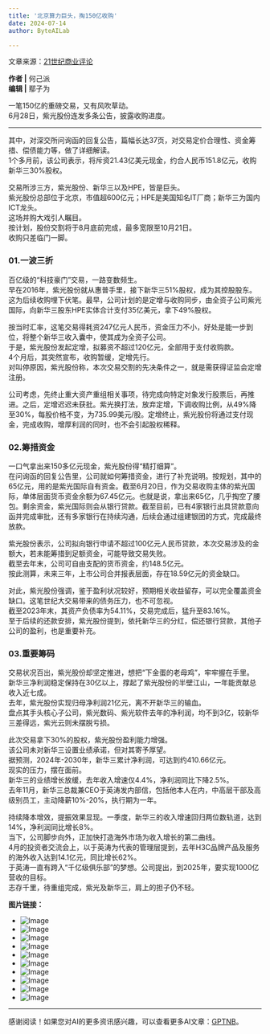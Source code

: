 ```yaml
---
title: '北京算力巨头，掏150亿收购'
date: 2024-07-14
author: ByteAILab

---
```


文章来源：[21世纪商业评论](https://mp.weixin.qq.com/s/KsYIcEHRvrMJbYhHckFEBg)

**作者 |** 何己派  
**编辑 |** 鄢子为

一笔150亿的重磅交易，又有风吹草动。  
6月28日，紫光股份连发多条公告，披露收购进度。

---
  
其中，对深交所问询函的回复公告，篇幅长达37页，对交易定价合理性、资金筹措、偿债能力等，做了详细解读。  
1个多月前，该公司表示，将斥资21.43亿美元现金，约合人民币151.8亿元，收购新华三30%股权。  

交易所涉三方，紫光股份、新华三以及HPE，皆是巨头。  
紫光股份总部位于北京，市值超600亿元；HPE是美国知名IT厂商；新华三为国内ICT龙头。  
这场并购大戏引人瞩目。  
按计划，股份交割将于8月底前完成，最多宽限至10月21日。  
收购只差临门一脚。  

### 01.一波三折  
百亿级的“科技豪门”交易，一路变数频生。  
早在2016年，紫光股份就从惠普手里，接下新华三51%股权，成为其控股股东。这为后续收购埋下伏笔。最早，公司计划的是定增与收购同步，由全资子公司紫光国际，向新华三股东HPE实体合计支付35亿美元，拿下49%股权。

按当时汇率，这笔交易得耗资247亿元人民币，资金压力不小，好处是能一步到位，将整个新华三收入囊中，使其成为全资子公司。  
于是，紫光股份发起定增，拟募资不超过120亿元，全部用于支付收购款。  
4个月后，其突然宣布，收购暂缓，定增先行。  
对叫停原因，紫光股份称，本次交易交割的先决条件之一，就是需获得证监会定增注册。  

公司考虑，先终止重大资产重组相关事项，待完成向特定对象发行股票后，再推进。之后，定增迟迟未获批。紫光换打法，放弃定增，下调收购比例，从49%降至30%，每股价格不变，为735.99美元/股。定增终止，紫光股份将通过支付现金，完成收购，增厚利润的同时，也不会引起股权稀释。  

### 02.筹措资金  
一口气拿出来150多亿元现金，紫光股份得“精打细算”。  
在问询函的回复公告里，公司就如何筹措资金，进行了补充说明。按规划，其中的65亿元，用的是紫光国际自有资金。截至6月20日，作为交易收购主体的紫光国际，单体层面货币资金余额为67.45亿元。也就是说，拿出来65亿，几乎掏空了腰包。剩余资金，紫光国际则会从银行贷款。截至目前，已有4家银行出具贷款意向函并完成审批，还有多家银行在持续沟通，后续会通过组建银团的方式，完成最终放款。  

紫光股份表示，公司拟向银行申请不超过100亿元人民币贷款，本次交易涉及的金额大，若未能筹措到足额资金，可能导致交易失败。  
截至去年末，公司可自由支配的货币资金，约148.5亿元。  
按此测算，未来三年，上市公司合并报表层面，存在18.59亿元的资金缺口。  

对此，紫光股份强调，鉴于盈利状况较好，预期相关收益留存，可以完全覆盖资金缺口。这笔世纪大交易带来的债务压力，也不可忽视。  
截至2023年末，其资产负债率为54.11%，交易完成后，猛升至83.16%。  
至于后续的还款安排，紫光股份提到，依托新华三的分红，偿还银行贷款，其他子公司的盈利，也是重要补充。  

### 03.重要筹码  
交易状况百出，紫光股份却坚定推进，想把“下金蛋的老母鸡”，牢牢握在手里。  
新华三净利润稳定保持在30亿以上，撑起了紫光股份的半壁江山，一年能贡献总收入近七成。  
去年，紫光股份实现归母净利润21亿元，离不开新华三的输血。  
盘点其手头核心子公司，紫光数码、紫光软件去年的净利润，均不到3亿，较新华三差得远，紫光云则未摆脱亏损。  

此次交易拿下30%的股权，紫光股份盈利能力增强。  
该公司未对新华三设置业绩承诺，但对其寄予厚望。  
据预测，2024年-2030年，新华三累计净利润，可达到约410.66亿元。  
现实的压力，摆在面前。  
新华三的业绩增长放缓，去年收入增速仅4.4%，净利润同比下降2.5%。  
去年11月，新华三总裁兼CEO于英涛发内部信，包括他本人在内，中高层干部及高级别员工，主动降薪10%-20%，执行期为一年。  

持续降本增效，提振效果显现。一季度，新华三的收入增速回归两位数轨道，达到14%，净利润同比增长8%。  
当下，公司脚步向外，正加快打造海外市场为收入增长的第二曲线。  
4月的投资者交流会上，以于英涛为代表的管理层提到，去年H3C品牌产品及服务的海外收入达到14.1亿元，同比增长62%。  
于英涛一直有跨入“千亿级俱乐部”的梦想。公司提出，到2025年，要实现1000亿营收的目标。  
志存千里，待重组完成，紫光及新华三，肩上的担子仍不轻。  

**图片链接：**  
- ![Image](http://www.jesonc.com/FqOoiL3mfAtZDvZnkWpxIY2UERwA)
- ![Image](http://www.jesonc.com/Fvnal0tmQS48eWUgsShnKbphBfcA)
- ![Image](http://www.jesonc.com/Fq0EafIn9r0yU8zX4PgifuTbS4aj)
- ![Image](http://www.jesonc.com/FnQmMWG7vRAj8k5YhMlsxgijgmk2)
- ![Image](http://www.jesonc.com/FrD4tnYbFO24GfsnjCF2llA4gePv)
- ![Image](http://www.jesonc.com/FkoAPSnlwopj9EpxQq0lxfRiLi8K)
- ![Image](http://www.jesonc.com/FmE1sanSLhiGN159LeZS1Ad5XYN2)
- ![Image](http://www.jesonc.com/Fpw3nmnZtvXPCuMKi_9PJUi-ra0v)
- ![Image](http://www.jesonc.com/FpHWr753bwAGjTBbSi6FLWNacN1_)
- ![Image](http://www.jesonc.com/FtOjVlQblPuk6g0KtGBpP0V3zUGr)
---
感谢阅读！如果您对AI的更多资讯感兴趣，可以查看更多AI文章：[GPTNB](https://gptnb.com)。